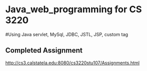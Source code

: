 # Java_web_programming for CS 3220
#Using Java servlet, MySql, JDBC, JSTL, JSP, custom tag

## Completed Assignment
http://cs3.calstatela.edu:8080/cs3220stu107/Assignments.html
